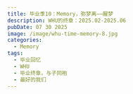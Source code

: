 ```yaml
---
title: 毕业季10：Memory，弥梦离——醒梦
description: WHU的终章：2025.02-2025.06
pubDate: 07 30 2025
image: /image/whu-time-memory-8.jpg
categories:
  - Memory
tags:
  - 毕业回忆
  - WHU
  - 毕业终章，与子同袍
  - 最好的我们
---
```

